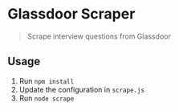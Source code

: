 # Glassdoor Scraper

> Scrape interview questions from Glassdoor

## Usage

1. Run `npm install`
2. Update the configuration in `scrape.js`
3. Run `node scrape`
